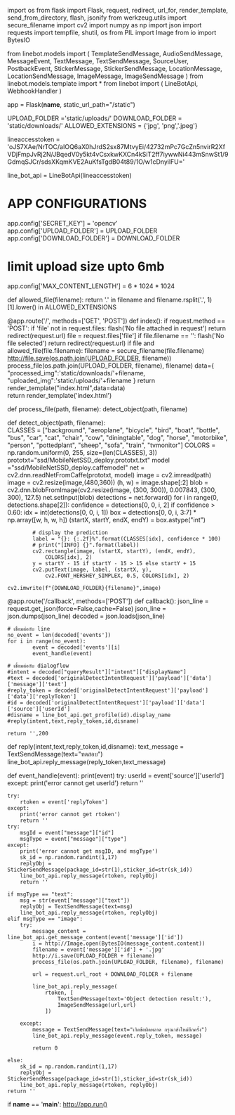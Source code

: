 import os
from flask import Flask, request, redirect, url_for, render_template, send_from_directory, flash, jsonify
from werkzeug.utils import secure_filename
import cv2
import numpy as np
import json
import requests
import tempfile, shutil, os
from PIL import Image
from io import BytesIO

from linebot.models import (
    TemplateSendMessage, AudioSendMessage,
    MessageEvent, TextMessage, TextSendMessage,
    SourceUser, PostbackEvent, StickerMessage, StickerSendMessage, 
    LocationMessage, LocationSendMessage, ImageMessage, ImageSendMessage
)
from linebot.models.template import *
from linebot import (
    LineBotApi, WebhookHandler
)

app = Flask(__name__, static_url_path="/static")

UPLOAD_FOLDER ='static/uploads/'
DOWNLOAD_FOLDER = 'static/downloads/'
ALLOWED_EXTENSIONS = {'jpg', 'png','.jpeg'}

lineaccesstoken = 'oJS7XAe/NrTOC/aIOQ6aX0hJrdS2sx87MtvyEi/42732mPc7GcZn5nvirR2XfVDjFmpJvRj2N/JBqedV0y5kt4vCsxkwKXCn4kSiT2ff7iywwNi443mSnwSt1/9GdmqSJCr/sdsXKqmKVE2AuKfsTgdB04t89/1O/w1cDnyilFU='


line_bot_api = LineBotApi(lineaccesstoken)

# APP CONFIGURATIONS
app.config['SECRET_KEY'] = 'opencv'  
app.config['UPLOAD_FOLDER'] = UPLOAD_FOLDER
app.config['DOWNLOAD_FOLDER'] = DOWNLOAD_FOLDER
# limit upload size upto 6mb
app.config['MAX_CONTENT_LENGTH'] = 6 * 1024 * 1024

def allowed_file(filename):
    return '.' in filename and filename.rsplit('.', 1)[1].lower() in ALLOWED_EXTENSIONS

@app.route('/', methods=['GET', 'POST'])
def index():
    if request.method == 'POST':
        if 'file' not in request.files:
            flash('No file attached in request')
            return redirect(request.url)
        file = request.files['file']
        if file.filename == '':
            flash('No file selected')
            return redirect(request.url)
        if file and allowed_file(file.filename):
            filename = secure_filename(file.filename)
            http://file.save(os.path.join(UPLOAD_FOLDER, filename))
            process_file(os.path.join(UPLOAD_FOLDER, filename), filename)
            data={
                "processed_img":'static/downloads/'+filename,
                "uploaded_img":'static/uploads/'+filename
            }
            return render_template("index.html",data=data)  
    return render_template('index.html')

def process_file(path, filename):
    detect_object(path, filename)
    
def detect_object(path, filename):    
    CLASSES = ["background", "aeroplane", "bicycle", "bird", "boat",
        "bottle", "bus", "car", "cat", "chair", "cow", "diningtable",
        "dog", "horse", "motorbike", "person", "pottedplant", "sheep",
        "sofa", "train", "tvmonitor"]
    COLORS = np.random.uniform(0, 255, size=(len(CLASSES), 3))
    prototxt="ssd/MobileNetSSD_deploy.prototxt.txt"
    model ="ssd/MobileNetSSD_deploy.caffemodel"
    net = cv2.dnn.readNetFromCaffe(prototxt, model)
    image = cv2.imread(path)
    image = cv2.resize(image,(480,360))
    (h, w) = image.shape[:2]
    blob = cv2.dnn.blobFromImage(cv2.resize(image, (300, 300)), 0.007843, (300, 300), 127.5)
    net.setInput(blob)
    detections = net.forward()
    for i in range(0, detections.shape[2]):
        confidence = detections[0, 0, i, 2]
        if confidence > 0.60:
            idx = int(detections[0, 0, i, 1])
            box = detections[0, 0, i, 3:7] * np.array([w, h, w, h])
            (startX, startY, endX, endY) = box.astype("int")

            # display the prediction
            label = "{}: {:.2f}%".format(CLASSES[idx], confidence * 100)
            # print("[INFO] {}".format(label))
            cv2.rectangle(image, (startX, startY), (endX, endY),
                COLORS[idx], 2)
            y = startY - 15 if startY - 15 > 15 else startY + 15
            cv2.putText(image, label, (startX, y),
                cv2.FONT_HERSHEY_SIMPLEX, 0.5, COLORS[idx], 2)

    cv2.imwrite(f"{DOWNLOAD_FOLDER}{filename}",image)

@app.route('/callback', methods=['POST'])
def callback():
    json_line = request.get_json(force=False,cache=False)
    json_line = json.dumps(json_line)
    decoded = json.loads(json_line)
    
    # เชื่อมต่อกับ line 
    no_event = len(decoded['events'])
    for i in range(no_event):
            event = decoded['events'][i]
            event_handle(event)

    # เชื่อมต่อกับ dialogflow
    #intent = decoded["queryResult"]["intent"]["displayName"] 
    #text = decoded['originalDetectIntentRequest']['payload']['data']['message']['text'] 
    #reply_token = decoded['originalDetectIntentRequest']['payload']['data']['replyToken']
    #id = decoded['originalDetectIntentRequest']['payload']['data']['source']['userId']
    #disname = line_bot_api.get_profile(id).display_name
    #reply(intent,text,reply_token,id,disname)

    return '',200

def reply(intent,text,reply_token,id,disname):
    text_message = TextSendMessage(text="ทดสอบ")
    line_bot_api.reply_message(reply_token,text_message)

def event_handle(event):
    print(event)
    try: 
        userId = event['source']['userId']
    except:
        print('error cannot get userId')
        return ''

    try:
        rtoken = event['replyToken']
    except:
        print('error cannot get rtoken')
        return ''
    try:
        msgId = event["message"]["id"]
        msgType = event["message"]["type"]
    except:
        print('error cannot get msgID, and msgType')
        sk_id = np.random.randint(1,17)
        replyObj = StickerSendMessage(package_id=str(1),sticker_id=str(sk_id))
        line_bot_api.reply_message(rtoken, replyObj)
        return ''

    if msgType == "text":
        msg = str(event["message"]["text"])
        replyObj = TextSendMessage(text=msg)
        line_bot_api.reply_message(rtoken, replyObj)
    elif msgType == "image":
        try:
            message_content = line_bot_api.get_message_content(event['message']['id'])
            i = http://Image.open(BytesIO(message_content.content))
            filename = event['message']['id'] + '.jpg'
            http://i.save(UPLOAD_FOLDER + filename)
            process_file(os.path.join(UPLOAD_FOLDER, filename), filename)

            url = request.url_root + DOWNLOAD_FOLDER + filename
            
            line_bot_api.reply_message(
                rtoken, [
                    TextSendMessage(text='Object detection result:'),
                    ImageSendMessage(url,url)
                ])    
    
        except:
            message = TextSendMessage(text="เกิดข้อผิดพลาด กรุณาส่งใหม่อีกครั้ง")
            line_bot_api.reply_message(event.reply_token, message)

            return 0

    else:
        sk_id = np.random.randint(1,17)
        replyObj = StickerSendMessage(package_id=str(1),sticker_id=str(sk_id))
        line_bot_api.reply_message(rtoken, replyObj)
    return ''

if __name__ == '__main__':
    http://app.run()
